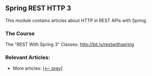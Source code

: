 ## Spring REST HTTP 3

This module contains articles about HTTP in REST APIs with Spring.

### The Course
The "REST With Spring 3" Classes: http://bit.ly/restwithspring

### Relevant Articles:

- More articles: [[<-- prev]](../spring-rest-http)
